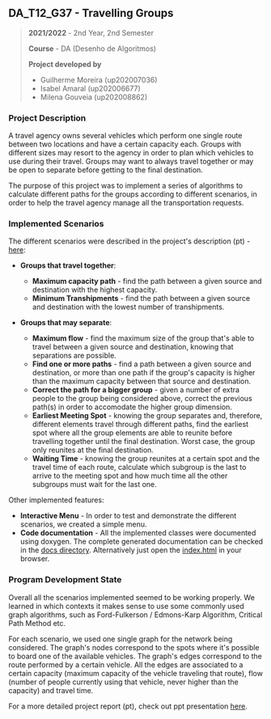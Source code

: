 ## DA_T12_G37 - Travelling Groups

> **2021/2022** - 2nd Year, 2nd Semester
> 
> **Course** - DA (Desenho de Algoritmos)
> 
> **Project developed by**
> - Guilherme Moreira (up202007036)
> - Isabel Amaral (up202006677)
> - Milena Gouveia (up202008862)

### Project Description

A travel agency owns several vehicles which perform one single route between two locations and have a certain capacity each. Groups with different sizes may resort to the agency in order to plan which vehicles to use during their travel. Groups may want to always travel together or may be open to separate before getting to the final destination.

The purpose of this project was to implement a series of algorithms to calculate different paths for the groups according to different scenarios, in order to help the travel agency manage all the transportation requests. 

### Implemented Scenarios

The different scenarios were described in the project's description (pt) - [here](./docs/project-description.pdf):

- **Groups that travel together**:
    - **Maximum capacity path** - find the path between a given source and destination with the highest capacity.
    - **Minimum Transhipments** - find the path between a given source and destination with the lowest number of transhipments.

- **Groups that may separate**:
    - **Maximum flow** - find the maximum size of the group that's able to travel between a given source and destination, knowing that separations are possible.
    - **Find one or more paths** - find a path between a given source and destination, or more than one path if the group's capacity is higher than the maximum capacity between that source and destination.
    - **Correct the path for a bigger group** - given a number of extra people to the group being considered above, correct the previous path(s) in order to accomodate the higher group dimension.
    - **Earliest Meeting Spot** - knowing the group separates and, therefore, different elements travel through different paths, find the earliest spot where all the group elements are able to reunite before travelling together until the final destination. Worst case, the group only reunites at the final destination.
    - **Waiting Time** - knowing the group reunites at a certain spot and the travel time of each route, calculate which subgroup is the last to arrive to the meeting spot and how much time all the other subgroups must wait for the last one.

Other implemented features:

- **Interactive Menu** - In order to test and demonstrate the different scenarios, we created a simple menu.
- **Code documentation** - All the implemented classes were documented using doxygen. The complete generated documentation can be checked in the [docs directory](./docs/output/html/). Alternatively just open the [index.html](./docs/output/html/index.html) in your browser.

### Program Development State

Overall all the scenarios implemented seemed to be working properly. We learned in which contexts it makes sense to use some commonly used graph algorithms, such as Ford-Fulkerson / Edmons-Karp Algorithm, Critical Path Method etc.

For each scenario, we used one single graph for the network being considered. The graph's nodes correspond to the spots where it's possible to board one of the available vehicles. The graph's edges correspond to the route performed by a certain vehicle. All the edges are associated to a certain capacity (maximum capacity of the vehicle traveling that route), flow (number of people currently using that vehicle, never higher than the capacity) and travel time.

For a more detailed project report (pt), check out ppt presentation [here](./docs/presentation.pdf).

